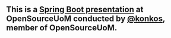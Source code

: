 ## This is a [Spring Boot presentation](https://github.com/konkos/Spring-Boot-Presentation-2022) at OpenSourceUoM conducted by [@konkos](https://github.com/konkos), member of OpenSourceUoM.
